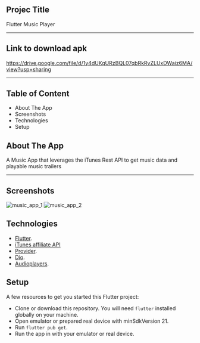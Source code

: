 ## Projec Title

Flutter Music Player

----

## Link to download apk

https://drive.google.com/file/d/1y4dUKqURzBQL07qbRkRvZLUxDWaiz6MA/view?usp=sharing

----

## Table of Content

- About The App
- Screenshots
- Technologies
- Setup

## About The App

A Music App that leverages the iTunes Rest API to get music data and playable music trailers

----

## Screenshots

![music_app_1](https://user-images.githubusercontent.com/30109956/165763077-d66bab73-7307-4c9e-a109-d7beca6e7590.jpeg)
![music_app_2](https://user-images.githubusercontent.com/30109956/165763091-9baa714d-cfe7-4001-a0dd-cd8705c48f66.jpeg)

## Technologies

- [Flutter](https://docs.flutter.dev/get-started/install).
- [iTunes affiliate API](https://affiliate.itunes.apple.com/resources/documentation/itunes-store-web-service-search-api)
- [Provider](https://pub.dev/packages/provider).
- [Dio](https://pub.dev/packages/dio).
- [Audioplayers](https://pub.dev/packages/audioplayers).

## Setup

A few resources to get you started this Flutter project:

- Clone or download this repository. You will need `flutter` installed globally on your machine.
- Open emulator or prepared real device with minSdkVersion 21.
- Run `flutter pub get`.
- Run the app in with your emulator or real device.
